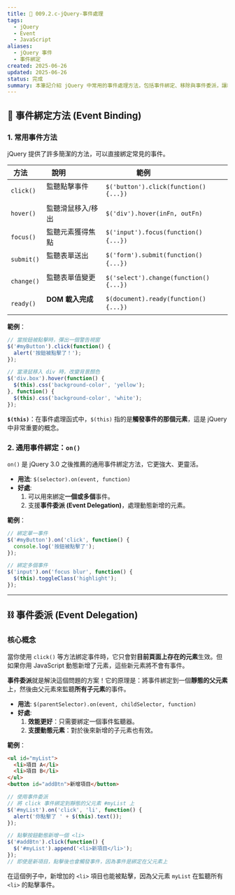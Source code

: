```yaml
---
title: 📌 009.2.c-jQuery-事件處理
tags:
  - jQuery
  - Event
  - JavaScript
aliases:
  - jQuery 事件
  - 事件綁定
created: 2025-06-26
updated: 2025-06-26
status: 完成
summary: 本筆記介紹 jQuery 中常用的事件處理方法，包括事件綁定、移除與事件委派，讓網頁能對使用者的行為做出回應。
---
```


## 📘 事件綁定方法 (Event Binding)

### 1. **常用事件方法**

jQuery 提供了許多簡潔的方法，可以直接綁定常見的事件。

| 方法      | 說明                | 範例                        |
|-----------|-----------------------|---------------------------------|
| `click()` | 監聽點擊事件            | `$('button').click(function(){...})` |
| `hover()` | 監聽滑鼠移入/移出      | `$('div').hover(inFn, outFn)`   |
| `focus()` | 監聽元素獲得焦點        | `$('input').focus(function(){...})` |
| `submit()`| 監聽表單送出            | `$('form').submit(function(){...})` |
| `change()`| 監聽表單值變更          | `$('select').change(function(){...})`|
| `ready()` | **DOM 載入完成**      | `$(document).ready(function(){...})` |

**範例**：
```javascript
// 當按鈕被點擊時，彈出一個警告視窗
$('#myButton').click(function() {
  alert('按鈕被點擊了！');
});

// 當滑鼠移入 div 時，改變背景顏色
$('div.box').hover(function() {
  $(this).css('background-color', 'yellow');
}, function() {
  $(this).css('background-color', 'white');
});
```

**`$(this)`**：在事件處理函式中，`$(this)` 指的是**觸發事件的那個元素**，這是 jQuery 中非常重要的概念。

### 2. **通用事件綁定：`on()`**

`on()` 是 jQuery 3.0 之後推薦的通用事件綁定方法，它更強大、更靈活。

- **用法**: `$(selector).on(event, function)`
- **好處**:
    1. 可以用來綁定**一個或多個**事件。
    2. 支援**事件委派 (Event Delegation)**，處理動態新增的元素。

**範例**：

```javascript
// 綁定單一事件
$('#myButton').on('click', function() {
  console.log('按鈕被點擊了');
});

// 綁定多個事件
$('input').on('focus blur', function() {
  $(this).toggleClass('highlight');
});
```

---
## ⛓️ 事件委派 (Event Delegation)

### **核心概念**

當你使用 `click()` 等方法綁定事件時，它只會對**目前頁面上存在的元素**生效。但如果你用 JavaScript 動態新增了元素，這些新元素將不會有事件。

**事件委派**就是解決這個問題的方案！它的原理是：將事件綁定到一個**靜態的父元素**上，然後由父元素來監聽**所有子元素**的事件。

- **用法**: `$(parentSelector).on(event, childSelector, function)`
- **好處**:
    1. **效能更好**：只需要綁定一個事件監聽器。
    2. **支援動態元素**：對於後來新增的子元素也有效。

**範例**：

```html
<ul id="myList">
  <li>項目 A</li>
  <li>項目 B</li>
</ul>
<button id="addBtn">新增項目</button>
```

```javascript
// 使用事件委派
// 將 click 事件綁定到靜態的父元素 #myList 上
$('#myList').on('click', 'li', function() {
  alert('你點擊了 ' + $(this).text());
});

// 點擊按鈕動態新增一個 <li>
$('#addBtn').click(function() {
  $('#myList').append('<li>新項目</li>');
});
// 即使是新項目，點擊後也會觸發事件，因為事件是綁定在父元素上
```

在這個例子中，新增加的 `<li>` 項目也能被點擊，因為父元素 `myList` 在監聽所有 `<li>` 的點擊事件。